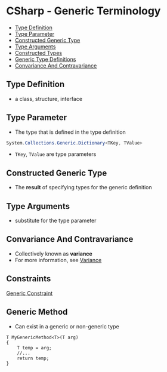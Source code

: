 # CSharp - Generic Terminology

* [Type Definition](#type-definition)
* [Type Parameter](#type-parameter)
* [Constructed Generic Type](#constructed-generic-type)
* [Type Arguments](#type-arguments)
* [Constructed Types](#constructed-types)
* [Generic Type Definitions](#generic-type-definitions)
* [Convariance And Contravariance ](#convariance-and-contravariance-)

## Type Definition

- a class, structure, interface

## Type Parameter

- The type that is defined in the type definition

```cs
System.Collections.Generic.Dictionary<TKey, TValue>
```

- `TKey`, `TValue` are type parameters

## Constructed Generic Type

- The **result** of specifying types for the generic definition

## Type Arguments

- substitute for the type parameter

## Convariance And Contravariance 

- Collectively known as **variance**
- For more information, see [Variance](csharp-variance.md)

## Constraints

[Generic Constraint](csharp-generic-constraint.md)

## Generic Method

- Can exist in a generic or non-generic type

```
T MyGenericMethod<T>(T arg)
{
    T temp = arg;
    //...
    return temp;
}
```

